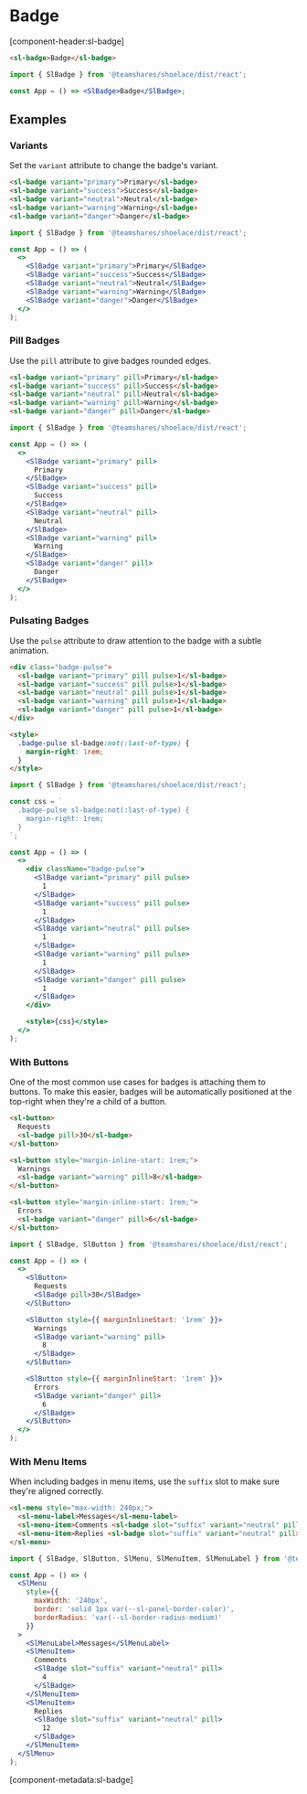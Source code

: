 # Badge

[component-header:sl-badge]

```html preview
<sl-badge>Badge</sl-badge>
```

```jsx react
import { SlBadge } from '@teamshares/shoelace/dist/react';

const App = () => <SlBadge>Badge</SlBadge>;
```

## Examples

### Variants

Set the `variant` attribute to change the badge's variant.

```html preview
<sl-badge variant="primary">Primary</sl-badge>
<sl-badge variant="success">Success</sl-badge>
<sl-badge variant="neutral">Neutral</sl-badge>
<sl-badge variant="warning">Warning</sl-badge>
<sl-badge variant="danger">Danger</sl-badge>
```

```jsx react
import { SlBadge } from '@teamshares/shoelace/dist/react';

const App = () => (
  <>
    <SlBadge variant="primary">Primary</SlBadge>
    <SlBadge variant="success">Success</SlBadge>
    <SlBadge variant="neutral">Neutral</SlBadge>
    <SlBadge variant="warning">Warning</SlBadge>
    <SlBadge variant="danger">Danger</SlBadge>
  </>
);
```

### Pill Badges

Use the `pill` attribute to give badges rounded edges.

```html preview
<sl-badge variant="primary" pill>Primary</sl-badge>
<sl-badge variant="success" pill>Success</sl-badge>
<sl-badge variant="neutral" pill>Neutral</sl-badge>
<sl-badge variant="warning" pill>Warning</sl-badge>
<sl-badge variant="danger" pill>Danger</sl-badge>
```

```jsx react
import { SlBadge } from '@teamshares/shoelace/dist/react';

const App = () => (
  <>
    <SlBadge variant="primary" pill>
      Primary
    </SlBadge>
    <SlBadge variant="success" pill>
      Success
    </SlBadge>
    <SlBadge variant="neutral" pill>
      Neutral
    </SlBadge>
    <SlBadge variant="warning" pill>
      Warning
    </SlBadge>
    <SlBadge variant="danger" pill>
      Danger
    </SlBadge>
  </>
);
```

### Pulsating Badges

Use the `pulse` attribute to draw attention to the badge with a subtle animation.

```html preview
<div class="badge-pulse">
  <sl-badge variant="primary" pill pulse>1</sl-badge>
  <sl-badge variant="success" pill pulse>1</sl-badge>
  <sl-badge variant="neutral" pill pulse>1</sl-badge>
  <sl-badge variant="warning" pill pulse>1</sl-badge>
  <sl-badge variant="danger" pill pulse>1</sl-badge>
</div>

<style>
  .badge-pulse sl-badge:not(:last-of-type) {
    margin-right: 1rem;
  }
</style>
```

```jsx react
import { SlBadge } from '@teamshares/shoelace/dist/react';

const css = `
  .badge-pulse sl-badge:not(:last-of-type) {
    margin-right: 1rem;
  }
`;

const App = () => (
  <>
    <div className="badge-pulse">
      <SlBadge variant="primary" pill pulse>
        1
      </SlBadge>
      <SlBadge variant="success" pill pulse>
        1
      </SlBadge>
      <SlBadge variant="neutral" pill pulse>
        1
      </SlBadge>
      <SlBadge variant="warning" pill pulse>
        1
      </SlBadge>
      <SlBadge variant="danger" pill pulse>
        1
      </SlBadge>
    </div>

    <style>{css}</style>
  </>
);
```

### With Buttons

One of the most common use cases for badges is attaching them to buttons. To make this easier, badges will be automatically positioned at the top-right when they're a child of a button.

```html preview
<sl-button>
  Requests
  <sl-badge pill>30</sl-badge>
</sl-button>

<sl-button style="margin-inline-start: 1rem;">
  Warnings
  <sl-badge variant="warning" pill>8</sl-badge>
</sl-button>

<sl-button style="margin-inline-start: 1rem;">
  Errors
  <sl-badge variant="danger" pill>6</sl-badge>
</sl-button>
```

```jsx react
import { SlBadge, SlButton } from '@teamshares/shoelace/dist/react';

const App = () => (
  <>
    <SlButton>
      Requests
      <SlBadge pill>30</SlBadge>
    </SlButton>

    <SlButton style={{ marginInlineStart: '1rem' }}>
      Warnings
      <SlBadge variant="warning" pill>
        8
      </SlBadge>
    </SlButton>

    <SlButton style={{ marginInlineStart: '1rem' }}>
      Errors
      <SlBadge variant="danger" pill>
        6
      </SlBadge>
    </SlButton>
  </>
);
```

### With Menu Items

When including badges in menu items, use the `suffix` slot to make sure they're aligned correctly.

```html preview
<sl-menu style="max-width: 240px;">
  <sl-menu-label>Messages</sl-menu-label>
  <sl-menu-item>Comments <sl-badge slot="suffix" variant="neutral" pill>4</sl-badge></sl-menu-item>
  <sl-menu-item>Replies <sl-badge slot="suffix" variant="neutral" pill>12</sl-badge></sl-menu-item>
</sl-menu>
```

```jsx react
import { SlBadge, SlButton, SlMenu, SlMenuItem, SlMenuLabel } from '@teamshares/shoelace/dist/react';

const App = () => (
  <SlMenu
    style={{
      maxWidth: '240px',
      border: 'solid 1px var(--sl-panel-border-color)',
      borderRadius: 'var(--sl-border-radius-medium)'
    }}
  >
    <SlMenuLabel>Messages</SlMenuLabel>
    <SlMenuItem>
      Comments
      <SlBadge slot="suffix" variant="neutral" pill>
        4
      </SlBadge>
    </SlMenuItem>
    <SlMenuItem>
      Replies
      <SlBadge slot="suffix" variant="neutral" pill>
        12
      </SlBadge>
    </SlMenuItem>
  </SlMenu>
);
```

[component-metadata:sl-badge]
